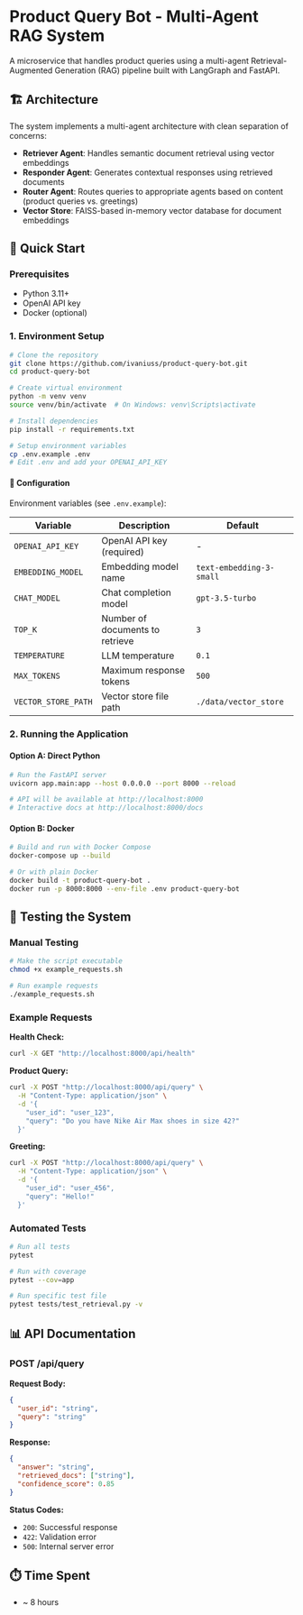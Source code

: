 # Product Query Bot - Multi-Agent RAG System

A microservice that handles product queries using a multi-agent Retrieval-Augmented Generation (RAG) pipeline built with LangGraph and FastAPI.

## 🏗️ Architecture

The system implements a multi-agent architecture with clean separation of concerns:

- **Retriever Agent**: Handles semantic document retrieval using vector embeddings
- **Responder Agent**: Generates contextual responses using retrieved documents
- **Router Agent**: Routes queries to appropriate agents based on content (product queries vs. greetings)
- **Vector Store**: FAISS-based in-memory vector database for document embeddings

## 🚀 Quick Start

### Prerequisites

- Python 3.11+
- OpenAI API key
- Docker (optional)

### 1. Environment Setup

```bash
# Clone the repository
git clone https://github.com/ivaniuss/product-query-bot.git
cd product-query-bot

# Create virtual environment
python -m venv venv
source venv/bin/activate  # On Windows: venv\Scripts\activate

# Install dependencies
pip install -r requirements.txt

# Setup environment variables
cp .env.example .env
# Edit .env and add your OPENAI_API_KEY
```
#### 🔧 Configuration

Environment variables (see `.env.example`):

| Variable | Description | Default |
|----------|-------------|---------|
| `OPENAI_API_KEY` | OpenAI API key (required) | - |
| `EMBEDDING_MODEL` | Embedding model name | `text-embedding-3-small` |
| `CHAT_MODEL` | Chat completion model | `gpt-3.5-turbo` |
| `TOP_K` | Number of documents to retrieve | `3` |
| `TEMPERATURE` | LLM temperature | `0.1` |
| `MAX_TOKENS` | Maximum response tokens | `500` |
| `VECTOR_STORE_PATH` | Vector store file path | `./data/vector_store` |

### 2. Running the Application

#### Option A: Direct Python

```bash
# Run the FastAPI server
uvicorn app.main:app --host 0.0.0.0 --port 8000 --reload

# API will be available at http://localhost:8000
# Interactive docs at http://localhost:8000/docs
```

#### Option B: Docker

```bash
# Build and run with Docker Compose
docker-compose up --build

# Or with plain Docker
docker build -t product-query-bot .
docker run -p 8000:8000 --env-file .env product-query-bot
```

## 🧪 Testing the System

### Manual Testing

```bash
# Make the script executable
chmod +x example_requests.sh

# Run example requests
./example_requests.sh
```

### Example Requests

**Health Check:**
```bash
curl -X GET "http://localhost:8000/api/health"
```

**Product Query:**
```bash
curl -X POST "http://localhost:8000/api/query" \
  -H "Content-Type: application/json" \
  -d '{
    "user_id": "user_123", 
    "query": "Do you have Nike Air Max shoes in size 42?"
  }'
```

**Greeting:**
```bash
curl -X POST "http://localhost:8000/api/query" \
  -H "Content-Type: application/json" \
  -d '{
    "user_id": "user_456", 
    "query": "Hello!"
  }'
```

### Automated Tests

```bash
# Run all tests
pytest

# Run with coverage
pytest --cov=app

# Run specific test file
pytest tests/test_retrieval.py -v
```

## 📊 API Documentation

### POST /api/query

**Request Body:**
```json
{
  "user_id": "string",
  "query": "string"
}
```

**Response:**
```json
{
  "answer": "string",
  "retrieved_docs": ["string"],
  "confidence_score": 0.85
}
```

**Status Codes:**
- `200`: Successful response
- `422`: Validation error
- `500`: Internal server error

## ⏱️ Time Spent 
- ~ 8 hours
